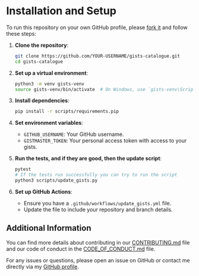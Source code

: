 # Installation and Setup

To run this repository on your own GitHub profile, please [fork it](https://github.com/rjvitorino/gists-catalogue/fork) and follow these steps:

1. **Clone the repository**:

    ```bash
    git clone https://github.com/YOUR-USERNAME/gists-catalogue.git
    cd gists-catalogue
    ```

2. **Set up a virtual environment**:

    ```bash
    python3 -m venv gists-venv
    source gists-venv/bin/activate  # On Windows, use `gists-venv\Scripts\activate`
    ```

3. **Install dependencies**:

    ```bash
    pip install -r scripts/requirements.pip
    ```

4. **Set environment variables**:

    - `GITHUB_USERNAME`: Your GitHub username.
    - `GISTMASTER_TOKEN`: Your personal access token with access to your gists.

5. **Run the tests, and if they are good, then the update script**:

    ```bash
    pytest
    # If the tests run successfully you can try to run the script
    python3 scripts/update_gists.py
    ```

6. **Set up GitHub Actions**:

    - Ensure you have a `.github/workflows/update_gists.yml` file.
    - Update the file to include your repository and branch details.

## Additional Information

You can find more details about contributing in our [CONTRIBUTING.md](CONTRIBUTING.md) file and our code of conduct in the [CODE_OF_CONDUCT.md](CODE_OF_CONDUCT.md) file.

For any issues or questions, please open an issue on GitHub or contact me directly via my [GitHub profile](https://github.com/rjvitorino).
